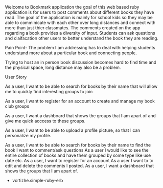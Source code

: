 Welcome to Bookmark application the goal of this web based ruby application is for users to post comments about different books they have read. 
The goal of the application is mainly for school kids so they may be able to comminicate with each other over long distances and connect with more than just thier classmates. The comments created on the app regarding a book provides a diversity of input. Students can ask questions and claifacation other users to better understand the book they are reading. 


Pain Point- The problem I am addressing has to deal with helping students understand more about a particular book and connecting people. 

Trying to host an in person book discussion becomes hard to find time and the physical space, long distance may also be a problem. 

User Story 

As a user, I want to be able to search for books by their name that will allow me to quickly find interesting groups to join

As a user, I want to register for an account to create and manage my book club groups

As a user, I want a dashboard that shows the groups that I am apart of and give me quick acccess to these groups.

As a user, I want to be able to upload a profile picture, so that I can personalize my profile.

As a user, I want to be able to search for books by their name to find the book I want to comment/ask questions
As a user I would like to see the entire collection of books and have them grouped by some type like use date etc. 
As a user, I want to register for an account 
As a user I want to to edit and delete the comments I posted. 
As a user, I want a dashboard that shows the groups that I am apart of. 















- vortizhe.simple-ruby-erb
